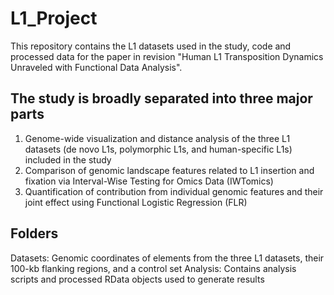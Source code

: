 # L1_Project
This repository contains the L1 datasets used in the study, code and processed data for the paper in revision "Human L1 Transposition Dynamics Unraveled with Functional Data Analysis".

## The study is broadly separated into three major parts
1. Genome-wide visualization and distance analysis of the three L1 datasets (de novo L1s, polymorphic L1s, and human-specific L1s) included in the study
2. Comparison of genomic landscape features related to L1 insertion and fixation via Interval-Wise Testing for Omics Data (IWTomics) 
3. Quantification of contribution from individual genomic features and their joint effect using Functional Logistic Regression (FLR) 

## Folders
Datasets: Genomic coordinates of elements from the three L1 datasets, their 100-kb flanking regions, and a control set
Analysis: Contains analysis scripts and processed RData objects used to generate results
